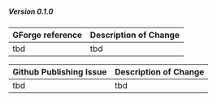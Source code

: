 
##### Version 0.1.0

|GForge reference|Description of Change|
|---|---|
|tbd|tbd|


|Github Publishing Issue|Description of Change|
|---|---|
|tbd|tbd|

